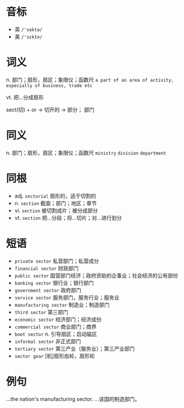 # 音标

- 英 `/'sektə/`
- 美 `/'sɛktɚ/`

# 词义

n. 部门；扇形，扇区；象限仪；函数尺
`a part of an area of activity, especially of business, trade etc`

vt. 把…分成扇形




sect(切) + or → 切开的 → 部分； 部门

# 同义

n. 部门；扇形，扇区；象限仪；函数尺
`ministry` `division` `department`

# 同根

- adj. `sectorial` 扇形的，适于切割的
- n. `section` 截面；部门；地区；章节
- vi. `section` 被切割成片；被分成部分
- vt. `section` 把…分段；将…切片；对…进行划分

# 短语

- `private sector` 私营部门；私营成分
- `financial sector` 财政部门
- `public sector` 国营部门经济；政府资助的企事业；社会经济的公有部份
- `banking sector` 银行业；银行部门
- `government sector` 政府部门
- `service sector` 服务部门，服务行业；服务业
- `manufacturing sector` 制造业；制造部门
- `third sector` 第三部门
- `economic sector` 经济部门；经济成份
- `commercial sector` 商业部门；商界
- `boot sector` n. 引导扇区；启动磁区
- `informal sector` 非正式部门
- `tertiary sector` 第三产业（服务业）；第三产业部门
- `sector gear` [机]扇形齿轮，扇形轮

# 例句

...the nation's manufacturing sector.
…该国的制造部门。


